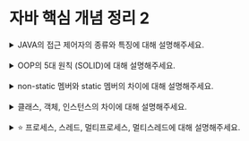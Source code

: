 # 자바 핵심 개념 정리 2
<details>
<summary>JAVA의 접근 제어자의 종류와 특징에 대해 설명해주세요.</summary>
<div markdown="1">
  종류는 private, public, protected, default 4가지이며 모든 멤버는 반드시 이 중 하나로 지정되어야 한다.
  private : 클래스 내부에서만 호출할 수 있다. 클래스 외부에서 접근할 수 없다.
  public : 모든 외부 호출을 허용한다.
  protected : 같은 패키지 안에서 호출이 허용된다. 패키지가 달라도 상속 관계의 호출은 허용된다.
  default : 같은 패키지 안에서 호출이 허용된다.
</div>
</details>
<br>

<details>
<summary>OOP의 5대 원칙 (SOLID)에 대해 설명해주세요.</summary>
<div markdown="1">
  S(단일 책임 원칙) : 한 클래스는 하나의 책임만 가져야 한다.
  O(개방-폐쇄 원칙) : 소프트웨어 요소는 확장에는 열려 있으나 변경에는 닫혀 있어야 한다.
  L(리스코프 치환 원칙) : 프로그램의 객체는 프로그램의 정확성을 깨뜨리지 않으면서 하위 타입의 인스턴스로 바꿀 수 있어야 한다.
  I(인터페이스 분리 원칙) : 특정 클라이언트를 위한 인터페이스 여러 개가 범용 인터페이스 하나보다 낫다.
  D(의존관계 역전 원칙) : 프로그래머는 추상화에 의존해야 하며 구체화에 의존하면 안된다. 의존성 주입은 이 원칙을 따르는 방법 중 하나이다.
</div>
</details>
<br>

<details>
<summary>non-static 멤버와 static 멤버의 차이에 대해 설명해주세요.</summary>
<div markdown="1">
  static 멤버는 클래스당 하나만 생성되는 멤버로서, 동일한 클래스의 모든 객체들이 공유한다. 따라서, 클래스 멤버라고 부른다. 반면, non-static 멤버는 각 객체마다 별도로 생겨 인스턴스 멤버라고 부른다.
  생성 시점에서 차이가 있다. static 멤버는 프로그램을 시작할 때나 클래스 로딩 시에 생성되어 객체 생성 이전에도 멤버 사용이 가능하다. 객체 소멸 후에도 여전히 멤버는 공간을 차지하고 있으며 프로그램이 종료될 때 함께 소멸된다. 반면, non-static 멤버는 객체가 생길 때 함께 생성되고 객체가 사라지면 함께 사라진다.
</div>
</details>
<br>

<details>
<summary>클래스, 객체, 인스턴스의 차이에 대해 설명해주세요.</summary>
<div markdown="1">
// 내용 입력
</div>
</details>
<br>

<details>
<summary>⭐️ 프로세스, 스레드, 멀티프로세스, 멀티스레드에 대해 설명해주세요.</summary>
<div markdown="1">
// 내용 입력
</div>
</details>
<br>
